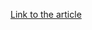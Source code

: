 [Link to the article](https://cybersecuritynews.com/hackers-using-tiktok-videos-to-deploy-self-compiling-malware/)
